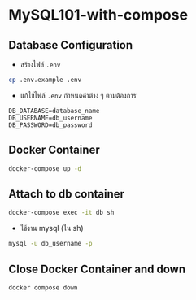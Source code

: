 # MySQL101-with-compose

## Database Configuration

* สร้างไฟล์ `.env`
```bash
cp .env.example .env
```

* แก้ไขไฟล์ `.env` กำหนดค่าต่าง ๆ ตามต้องการ

```
DB_DATABASE=database_name
DB_USERNAME=db_username
DB_PASSWORD=db_password
```

## Docker Container

```bash
docker-compose up -d
```

## Attach to db container

```bash
docker-compose exec -it db sh
```

* ใช้งาน mysql (ใน sh)
```sh
mysql -u db_username -p
```

## Close Docker Container and down

```bash
docker compose down
```